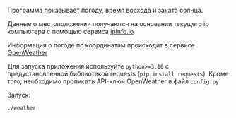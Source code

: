 Программа показывает погоду, время восхода и заката солнца.

Данные о местоположении получаются на основании текущего ip компьютера
с помощью сервиса [ipinfo.io](https://ipinfo.io)

Информация о погоде по координатам происходит 
в сервисе [OpenWeather](https://openweathermap.org/api)

Для запуска приложения используйте `python>=3.10` с предустановленной 
библиотекой requests (`pip install requests`). Кроме того, 
необходимо прописать API-ключ OpenWeather в файл `config.py`

Запуск:
```bash
./weather
```

